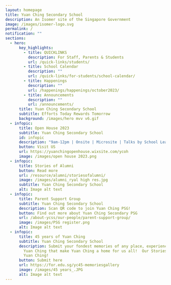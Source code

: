 ```yaml
---
layout: homepage
title: Yuan Ching Secondary School
description: An Isomer site of the Singapore Government
image: /images/isomer-logo.svg
permalink: /
notification: ""
sections:
  - hero:
      key_highlights:
        - title: QUICKLINKS
          description: For Staff, Parents & Students
          url: /quick-links/students/
        - title: School Calendar
          description: ""
          url: /quick-links/for-students/school-calendar/
        - title: Happenings
          description: ""
          url: /happenings/happenings/october2023/
        - title: Announcements
          description: ""
          url: /announcements/
      title: Yuan Ching Secondary School
      subtitle: Efforts Today Rewards Tomorrow
      background: /images/hero mvv v6.gif
  - infopic:
      title: Open House 2023
      subtitle: Yuan Ching Secondary School
      id: infopic
      description: "9am-12pm | Onsite | Microsite | Talks by School Leaders: 9.30am & 11am"
      button: Visit US
      url: https://yuanchingopenhouse.wixsite.com/ycoh
      image: /images/open house 2023.png
  - infopic:
      title: Stories of Alumni
      button: Read more
      url: /resource/alumni/storiesofalumni/
      image: /images/alumni_ryal high res.jpg
      subtitle: Yuan Ching Secondary School
      alt: Image alt text
  - infopic:
      title: Parent Support Group
      subtitle: Yuan Ching Secondary School
      description: Scan QR code to join Yuan Ching PSG!
      button: Find out more about Yuan Ching Secondary PSG
      url: /about-ycss/our-people/parent-support-group/
      image: /images/PSG register.png
      alt: Image alt text
  - infopic:
      title: 45 years of Yuan Ching
      subtitle: Yuan Ching Secondary School
      description: Submit your fondest memories of any place, experiences or people of
        Yuan Ching that make Yuan Ching a home for us all!  Our Stories, Our
        Yuan Ching!
      button: Submit here
      url: https://for.edu.sg/yc45-memoriesgallery
      image: /images/45 years_.JPG
      alt: Image alt text
---
```


